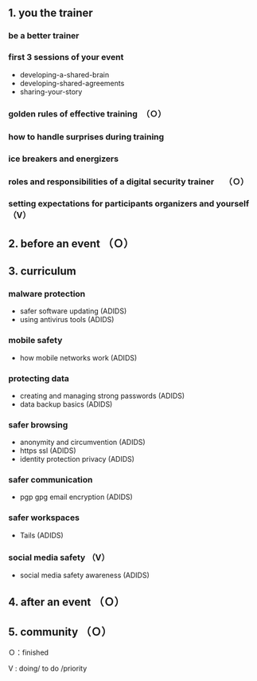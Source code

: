 ## 1. you the trainer
### be a better trainer
### first 3 sessions of your event
 - developing-a-shared-brain
 - developing-shared-agreements
 - sharing-your-story
### golden rules of effective training　（Ｏ）
### how to handle surprises during training　
### ice breakers and energizers
### roles and responsibilities of a digital security trainer　 （Ｏ）
### setting expectations for participants organizers and yourself （V）

## 2. before an event （Ｏ）

## 3. curriculum
### malware protection
 - safer software updating (ADIDS)
 - using antivirus tools (ADIDS)
### mobile safety
  - how mobile networks work (ADIDS)
### protecting data
  - creating and managing strong passwords (ADIDS)
  - data backup basics (ADIDS)
### safer browsing
  - anonymity and circumvention (ADIDS)
  - https ssl (ADIDS)
  - identity protection privacy (ADIDS)
### safer communication
  - pgp gpg email encryption (ADIDS)
### safer workspaces
  - Tails (ADIDS)
### social media safety （V）
  - social media safety awareness (ADIDS)

## 4. after an event （Ｏ）

## 5. community （Ｏ）

Ｏ：finished

V :  doing/ to do /priority
